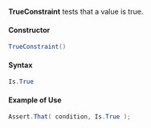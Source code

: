 **TrueConstraint** tests that a value is true.

#### Constructor

```C#
TrueConstraint()
```

#### Syntax

```C#
Is.True
```

#### Example of Use

```C#
Assert.That( condition, Is.True );
```

